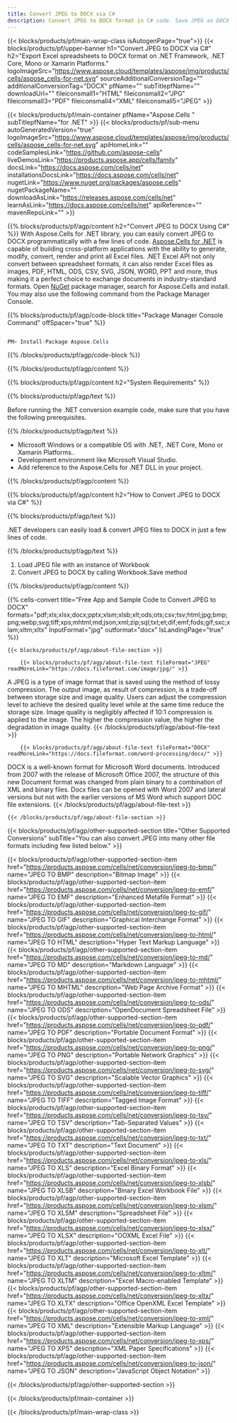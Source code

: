 ```yaml
---
title: Convert JPEG to DOCX via C#
description: Convert JPEG to DOCX format in C# code. Save JPEG as DOCX using VB.NET, Asp.NET or any .NET based application.
---
```


{{< blocks/products/pf/main-wrap-class isAutogenPage="true">}}
{{< blocks/products/pf/upper-banner h1="Convert JPEG to DOCX via C#" h2="Export Excel spreadsheets to DOCX format on .NET Framework, .NET Core, Mono or Xamarin Platforms." logoImageSrc="https://www.aspose.cloud/templates/aspose/img/products/cells/aspose_cells-for-net.svg" sourceAdditionalConversionTag="" additionalConversionTag="DOCX" pfName="" subTitlepfName="" downloadUrl="" fileiconsmall1="HTML" fileiconsmall2="JPG" fileiconsmall3="PDF" fileiconsmall4="XML" fileiconsmall5="JPEG" >}}

{{< blocks/products/pf/main-container pfName="Aspose.Cells " subTitlepfName="for .NET" >}}
{{< blocks/products/pf/sub-menu autoGeneratedVersion="true" logoImageSrc="https://www.aspose.cloud/templates/aspose/img/products/cells/aspose_cells-for-net.svg" apiHomeLink="" codeSamplesLink="https://github.com/aspose-cells" liveDemosLink="https://products.aspose.app/cells/family" docsLink="https://docs.aspose.com/cells/net" installationsDocsLink="https://docs.aspose.com/cells/net" nugetLink="https://www.nuget.org/packages/aspose.cells" nugetPackageName="" downloadAsLink="https://releases.aspose.com/cells/net" learnAsLink="https://docs.aspose.com/cells/net" apiReference="" mavenRepoLink="" >}}

{{% blocks/products/pf/agp/content h2="Convert JPEG to DOCX Using C#" %}}
With Aspose.Cells for .NET library, you can easily convert JPEG to DOCX programmatically with  a few lines of code. [Aspose.Cells for .NET](https://products.aspose.com/cells/net) is capable of building cross-platform applications with the ability to generate, modify, convert, render and print all Excel files. .NET Excel API not only convert between spreadsheet formats, it can also render Excel files as images, PDF, HTML, ODS, CSV, SVG, JSON, WORD, PPT and more, thus making it a perfect choice to exchange documents in industry-standard formats. Open [NuGet](https://www.nuget.org/packages/aspose.cells) package manager, search for Aspose.Cells and install. You may also use the following command from the Package Manager Console.

{{% blocks/products/pf/agp/code-block title="Package Manager Console Command" offSpacer="true" %}}

```cs

PM> Install-Package Aspose.Cells

```

{{% /blocks/products/pf/agp/code-block %}}

{{% /blocks/products/pf/agp/content %}}

{{% blocks/products/pf/agp/content h2="System Requirements" %}}

{{% blocks/products/pf/agp/text %}}

 Before running the .NET conversion example code, make sure that you have the following prerequisites.

{{% /blocks/products/pf/agp/text %}}

-  Microsoft Windows or a compatible OS with .NET, .NET Core, Mono or Xamarin Platforms..
-  Development environment like Microsoft Visual Studio.
-  Add reference to the Aspose.Cells for .NET DLL in your project. 

{{% /blocks/products/pf/agp/content %}}

{{% blocks/products/pf/agp/content h2="How to Convert JPEG to DOCX via C#" %}}

{{% blocks/products/pf/agp/text %}}

 .NET developers can easily load & convert JPEG files to DOCX in just a few lines of code.

{{% /blocks/products/pf/agp/text %}}

1.  Load JPEG file with an instance of Workbook
1.  Convert JPEG to DOCX by calling Workbook.Save method

{{% /blocks/products/pf/agp/content %}}

{{% cells-convert title="Free App and Sample Code to Convert JPEG to DOCX" formats="pdf;xls;xlsx;docx;pptx;xlsm;xlsb;xlt;ods;ots;csv;tsv;html;jpg;bmp;png;webp;svg;tiff;xps;mhtml;md;json;xml;zip;sql;txt;et;dif;emf;fods;gif;sxc;xlam;xltm;xltx" InputFormat="jpg" outformat="docx" IsLandingPage="true" %}}
 
<!-- aboutfile Starts -->


    {{< blocks/products/pf/agp/about-file-section >}}

        {{< blocks/products/pf/agp/about-file-text fileFormat="JPEG" readMoreLink="https://docs.fileformat.com/image/jpg/" >}}
A JPEG is a type of image format that is saved using the method of lossy compression. The output image, as result of compression, is a trade-off between storage size and image quality. Users can adjust the compression level to achieve the desired quality level while at the same time reduce the storage size. Image quality is negligibly affected if 10:1 compression is applied to the image.  The higher the compression value, the higher the degradation in image quality.
        {{< /blocks/products/pf/agp/about-file-text >}}

        {{< blocks/products/pf/agp/about-file-text fileFormat="DOCX" readMoreLink="https://docs.fileformat.com/word-processing/docx/" >}}
DOCX is a well-known format for Microsoft Word documents. Introduced from 2007 with the release of Microsoft Office 2007, the structure of this new Document format was changed from plain binary to a combination of XML and binary files. Docx files can be opened with Word 2007 and lateral versions but not with the earlier versions of MS Word which support DOC file extensions.
        {{< /blocks/products/pf/agp/about-file-text >}}

    {{< /blocks/products/pf/agp/about-file-section >}}

<!-- aboutfile Ends -->

{{< blocks/products/pf/agp/other-supported-section title="Other Supported Conversions" subTitle="You can also convert JPEG into many other file formats including few listed below." >}}

{{< blocks/products/pf/agp/other-supported-section-item href="https://products.aspose.com/cells/net/conversion/jpeg-to-bmp/" name="JPEG TO BMP" description="Bitmap Image" >}}
{{< blocks/products/pf/agp/other-supported-section-item href="https://products.aspose.com/cells/net/conversion/jpeg-to-emf/" name="JPEG TO EMF" description="Enhanced Metafile Format" >}}
{{< blocks/products/pf/agp/other-supported-section-item href="https://products.aspose.com/cells/net/conversion/jpeg-to-gif/" name="JPEG TO GIF" description="Graphical Interchange Format" >}}
{{< blocks/products/pf/agp/other-supported-section-item href="https://products.aspose.com/cells/net/conversion/jpeg-to-html/" name="JPEG TO HTML" description="Hyper Text Markup Language" >}}
{{< blocks/products/pf/agp/other-supported-section-item href="https://products.aspose.com/cells/net/conversion/jpeg-to-md/" name="JPEG TO MD" description="Markdown Language" >}}
{{< blocks/products/pf/agp/other-supported-section-item href="https://products.aspose.com/cells/net/conversion/jpeg-to-mhtml/" name="JPEG TO MHTML" description="Web Page Archive Format" >}}
{{< blocks/products/pf/agp/other-supported-section-item href="https://products.aspose.com/cells/net/conversion/jpeg-to-ods/" name="JPEG TO ODS" description="OpenDocument Spreadsheet File" >}}
{{< blocks/products/pf/agp/other-supported-section-item href="https://products.aspose.com/cells/net/conversion/jpeg-to-pdf/" name="JPEG TO PDF" description="Portable Document Format" >}}
{{< blocks/products/pf/agp/other-supported-section-item href="https://products.aspose.com/cells/net/conversion/jpeg-to-png/" name="JPEG TO PNG" description="Portable Network Graphics" >}}
{{< blocks/products/pf/agp/other-supported-section-item href="https://products.aspose.com/cells/net/conversion/jpeg-to-svg/" name="JPEG TO SVG" description="Scalable Vector Graphics" >}}
{{< blocks/products/pf/agp/other-supported-section-item href="https://products.aspose.com/cells/net/conversion/jpeg-to-tiff/" name="JPEG TO TIFF" description="Tagged Image Format" >}}
{{< blocks/products/pf/agp/other-supported-section-item href="https://products.aspose.com/cells/net/conversion/jpeg-to-tsv/" name="JPEG TO TSV" description="Tab-Separated Values" >}}
{{< blocks/products/pf/agp/other-supported-section-item href="https://products.aspose.com/cells/net/conversion/jpeg-to-txt/" name="JPEG TO TXT" description="Text Document" >}}
{{< blocks/products/pf/agp/other-supported-section-item href="https://products.aspose.com/cells/net/conversion/jpeg-to-xls/" name="JPEG TO XLS" description="Excel Binary Format" >}}
{{< blocks/products/pf/agp/other-supported-section-item href="https://products.aspose.com/cells/net/conversion/jpeg-to-xlsb/" name="JPEG TO XLSB" description="Binary Excel Workbook File" >}}
{{< blocks/products/pf/agp/other-supported-section-item href="https://products.aspose.com/cells/net/conversion/jpeg-to-xlsm/" name="JPEG TO XLSM" description="Spreadsheet File" >}}
{{< blocks/products/pf/agp/other-supported-section-item href="https://products.aspose.com/cells/net/conversion/jpeg-to-xlsx/" name="JPEG TO XLSX" description="OOXML Excel File" >}}
{{< blocks/products/pf/agp/other-supported-section-item href="https://products.aspose.com/cells/net/conversion/jpeg-to-xlt/" name="JPEG TO XLT" description="Microsoft Excel Template" >}}
{{< blocks/products/pf/agp/other-supported-section-item href="https://products.aspose.com/cells/net/conversion/jpeg-to-xltm/" name="JPEG TO XLTM" description="Excel Macro-enabled Template" >}}
{{< blocks/products/pf/agp/other-supported-section-item href="https://products.aspose.com/cells/net/conversion/jpeg-to-xltx/" name="JPEG TO XLTX" description="Office OpenXML Excel Template" >}}
{{< blocks/products/pf/agp/other-supported-section-item href="https://products.aspose.com/cells/net/conversion/jpeg-to-xml/" name="JPEG TO XML" description="Extensible Markup Language" >}}
{{< blocks/products/pf/agp/other-supported-section-item href="https://products.aspose.com/cells/net/conversion/jpeg-to-xps/" name="JPEG TO XPS" description="XML Paper Specifications" >}}
{{< blocks/products/pf/agp/other-supported-section-item href="https://products.aspose.com/cells/net/conversion/jpeg-to-json/" name="JPEG TO JSON" description="JavaScript Object Notation" >}}

{{< /blocks/products/pf/agp/other-supported-section >}}

{{< /blocks/products/pf/main-container >}}
    
{{< /blocks/products/pf/main-wrap-class >}}
